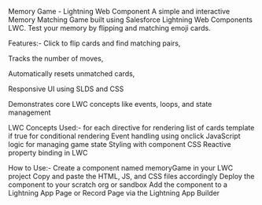 Memory Game - Lightning Web Component
A simple and interactive Memory Matching Game built using Salesforce Lightning Web Components LWC. Test your memory by flipping and matching emoji cards.


Features:-
Click to flip cards and find matching pairs,

Tracks the number of moves,

Automatically resets unmatched cards,

Responsive UI using SLDS and CSS

Demonstrates core LWC concepts like events, loops, and state management


LWC Concepts Used:-
for each directive for rendering list of cards
template if true for conditional rendering
Event handling using onclick
JavaScript logic for managing game state
Styling with component CSS
Reactive property binding in LWC


How to Use:-
Create a component named memoryGame in your LWC project
Copy and paste the HTML, JS, and CSS files accordingly
Deploy the component to your scratch org or sandbox
Add the component to a Lightning App Page or Record Page via the Lightning App Builder
